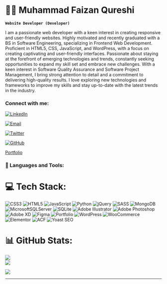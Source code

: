 # 🏄‍♂️ Muhammad Faizan Qureshi

**`Website Developer (Developer)`**

I am a passionate web developer with a keen interest in creating responsive and user-friendly websites. Highly motivated and recently graduated with a BS in Software Engineering, specializing in Frontend Web Development. Proficient in HTML5, CSS, JavaScript, and WordPress, with a focus on creating captivating and user-friendly interfaces.
Passionate about staying at the forefront of emerging technologies and trends, constantly seeking opportunities to expand my skill set and embrace new challenges. With a keen interest in Software Quality Assurance and Software Project Management, I bring strong attention to detail and a commitment to delivering high-quality results. I love exploring new technologies and frameworks to improve my skills and stay up-to-date with the latest trends in the industry.

### Connect with me:
[![LinkedIn](https://img.shields.io/badge/LinkedIn-blue?style=flat&logo=linkedin)](https://www.linkedin.com/in/muhammad-faizan-qureshi-/)

[![Email](https://img.shields.io/badge/Email-red?style=flat&logo=gmail)](mailto:fq97294@gmail.com)

[![Twitter](https://img.shields.io/badge/Twitter-blue?style=flat&logo=twitter)](https://twitter.com/FaizanQureshio1)

[![GitHub](https://img.shields.io/badge/GitHub-181717?style=flat&logo=github)](https://github.com/MuhammadFaizanQureshi)

<a href="https://muhammadfaizanqureshi.github.io/" target="_blank">Portfolio</a>
<br />

### 🧰 Languages and Tools:

# 💻 Tech Stack:
![CSS3](https://img.shields.io/badge/css3-%231572B6.svg?style=flat-square&logo=css3&logoColor=white) ![HTML5](https://img.shields.io/badge/html5-%23E34F26.svg?style=flat-square&logo=html5&logoColor=white)  ![JavaScript](https://img.shields.io/badge/javascript-%23323330.svg?style=flat-square&logo=javascript&logoColor=%23F7DF1E) ![Python](https://img.shields.io/badge/python-3670A0?style=flat-square&logo=python&logoColor=ffdd54)  ![jQuery](https://img.shields.io/badge/jquery-%230769AD.svg?style=flat-square&logo=jquery&logoColor=white) ![SASS](https://img.shields.io/badge/SASS-hotpink.svg?style=flat-square&logo=SASS&logoColor=white)  ![MongoDB](https://img.shields.io/badge/MongoDB-%234ea94b.svg?style=flat-square&logo=mongodb&logoColor=white) ![MicrosoftSQLServer](https://img.shields.io/badge/Microsoft%20SQL%20Sever-CC2927?style=flat-square&logo=microsoft%20sql%20server&logoColor=white) ![SQLite](https://img.shields.io/badge/sqlite-%2307405e.svg?style=flat-square&logo=sqlite&logoColor=white) ![Adobe Illustrator](https://img.shields.io/badge/adobeillustrator-%23FF9A00.svg?style=flat-square&logo=adobeillustrator&logoColor=white) ![Adobe Photoshop](https://img.shields.io/badge/adobephotoshop-%2331A8FF.svg?style=flat-square&logo=adobephotoshop&logoColor=white) ![Adobe XD](https://img.shields.io/badge/Adobe%20XD-470137?style=flat-square&logo=Adobe%20XD&logoColor=#FF61F6) 	![Figma](https://img.shields.io/badge/figma-%23F24E1E.svg?style=flat-square&logo=figma&logoColor=white)  ![Portfolio](https://img.shields.io/badge/Portfolio-%23000000.svg?style=flat-square&logo=firefox&logoColor=#FF7139) ![WordPress](https://img.shields.io/badge/WordPress-%23117AC9.svg?style=flat-square&logo=wordpress&logoColor=white) ![WooCommerce](https://img.shields.io/badge/WooCommerce-%239B59B6.svg?style=flat-square&logo=woocommerce&logoColor=white) ![Elementor](https://img.shields.io/badge/Elementor-%23563D7C.svg?style=flat-square&logo=elementor&logoColor=white) ![ACF](https://img.shields.io/badge/Advanced%20Custom%20Fields-%232E8ACE.svg?style=flat-square&logo=advanced-custom-fields&logoColor=white) ![Yoast SEO](https://img.shields.io/badge/Yoast%20SEO-%235FBEAA.svg?style=flat-square&logo=yoast&logoColor=white)

# 📊 GitHub Stats:
![](https://github-readme-streak-stats.herokuapp.com/?user=MuhammadFaizanQureshi&theme=dark&hide_border=false)<br/>
![](https://github-readme-stats.vercel.app/api/top-langs/?username=MuhammadFaizanQureshi&theme=dark&hide_border=false&include_all_commits=true&count_private=true&layout=compact)


[![](https://visitcount.itsvg.in/api?id=MuhammadFaizanQureshi&icon=6&color=0)](https://visitcount.itsvg.in)

---

<!-- Proudly created with GPRM ( https://gprm.itsvg.in ) -->
<br />
<br />
<br />

[LinkedIn]: https://www.linkedin.com/in/muhammad-faizan-qureshi-/
